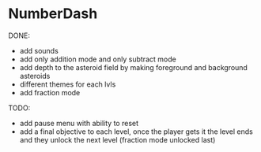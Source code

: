 # NumberDash

DONE:

- add sounds
- add only addition mode and only subtract mode
- add depth to the asteroid field by making foreground and background asteroids
- different themes for each lvls
- add fraction mode

TODO:

- add pause menu with ability to reset
- add a final objective to each level, once the player gets it the level ends and they unlock the next level (fraction mode unlocked last)
